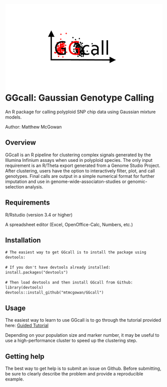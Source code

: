 <img align="left" src="https://github.com/mtmcgowan/GGcall/blob/master/GGcall_oval.png">

# GGcall: Gaussian Genotype Calling

An R package for calling polyploid SNP chip data using Gaussian mixture models.

Author: Matthew McGowan

## Overview
GGcall is an R pipeline for clustering complex signals generated by the Illumina Infinium assays when used in polyploid species. The only input requirement is an R/Theta export generated from a Genome Studio Project. After clustering, users have the option to interactively filter, plot, and call genotypes. Final calls are output in a simple numerical format for further imputation and use in genome-wide-associaton-studies or genomic-selection analysis.

## Requirements
R/Rstudio (version 3.4 or higher)

A spreadsheet editor (Excel, OpenOffice-Calc, Numbers, etc.)

## Installation

```{r, eval = FALSE}
# The easiest way to get GGcall is to install the package using devtools:

# If you don't have devtools already installed:
install.packages("devtools")

# Then load devtools and then install GGcall from Github:
library(devtools)
devtools::install_github("mtmcgowan/GGcall")
```
## Usage
The easiest way to learn to use GGcall is to go through the tutorial provided here:
[Guided Tutorial](https://github.com/mtmcgowan/GGcall/wiki/Beginner-Tutorial)

Depending on your population size and marker number, it may be useful to use a high-performance cluster to speed up the clustering step. 

## Getting help

The best way to get help is to submit an issue on Github. Before submitting, be sure to clearly describe the problem and provide a reproducible example.
